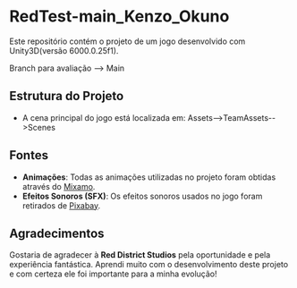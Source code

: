 # RedTest-main_Kenzo_Okuno
Este repositório contém o projeto de um jogo desenvolvido com Unity3D(versão 6000.0.25f1).

Branch para avaliação --> Main

## Estrutura do Projeto

- A cena principal do jogo está localizada em: Assets-->TeamAssets-->Scenes

## Fontes

- **Animações**: Todas as animações utilizadas no projeto foram obtidas através do [Mixamo](https://www.mixamo.com/#/).
- **Efeitos Sonoros (SFX)**: Os efeitos sonoros usados no jogo foram retirados de [Pixabay](https://pixabay.com).

## Agradecimentos

Gostaria de agradecer à **Red District Studios** pela oportunidade e pela experiência fantástica. Aprendi muito com o desenvolvimento deste projeto e com certeza ele foi importante para a minha evolução!
